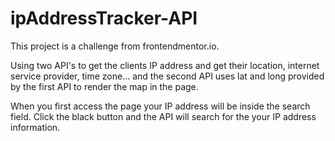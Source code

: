 # ipAddressTracker-API

This project is a challenge from frontendmentor.io.

Using two API's to get the clients IP address and get their location, internet service provider, time zone... and the second API uses lat and long provided
by the first API to render the map in the page. 

When you first access the page your IP address will be inside the search field. Click the black button and the API will search for the your IP address information.

